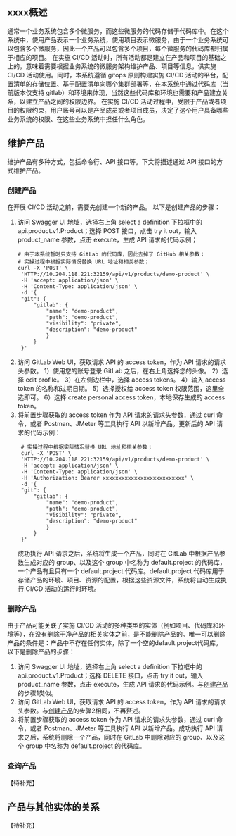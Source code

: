 ## xxxx概述

通常一个业务系统包含多个微服务，而这些微服务的代码存储于代码库中。在这个系统中，使用产品表示一个业务系统，使用项目表示微服务，由于一个业务系统可以包含多个微服务，因此一个产品可以包含多个项目，每个微服务的代码库都归属于相应的项目。
在实施 CI/CD 活动时，所有活动都是建立在产品和项目的基础之上的，意味着需要根据业务系统的微服务架构维护产品、项目等信息，供实施 CI/CD 活动使用。同时，本系统遵循 gitops 原则构建实施 CI/CD 活动的平台，配置清单的存储位置、基于配置清单向哪个集群部署等，在本系统中通过代码库（当前版本仅支持 gitlab）和环境来体现，当然这些代码库和环境也需要和产品建立关系，以建立产品之间的权限边界。
在实施 CI/CD 活动过程中，受限于产品或者项目的权限约束，用户账号可以是产品成员或者项目成员，决定了这个用户具备哪些业务系统的权限、在这些业务系统中担任什么角色。

## 维护产品
维护产品有多种方式，包括命令行、API 接口等。下文将描述通过 API 接口的方式维护产品。

### 创建产品
在开展 CI/CD 活动之前，需要先创建一个新的产品。
以下是创建产品的步骤：
1. 访问 Swagger UI 地址，选择右上角 select a definition 下拉框中的 api.product.v1.Product；选择 POST 接口，点击 try it out，输入 product_name 参数，点击 execute，生成 API 请求的代码示例；  
   ```Shell
   # 由于本系统暂时只支持 GitLab 的代码库，因此去掉了 GitHub 相关参数； 
   # 实操过程中根据实际情况替换 URL 地址和相关参数； 
   curl -X 'POST' \
    'HTTP://10.204.118.221:32159/api/v1/products/demo-product' \
    -H 'accept: application/json' \
    -H 'Content-Type: application/json' \
    -d '{
    "git": {
        "gitlab": {
            "name": "demo-product",
            "path": "demo-product",
            "visibility": "private",
            "description": "demo-product"
            }
        }
    }'
   ```
2. 访问 GitLab Web UI，获取请求 API 的 access token，作为 API 请求的请求头参数。
    1）使用您的账号登录 GitLab 之后，在右上角选择您的头像。
    2）选择 edit profile。
    3）在左侧边栏中，选择 access tokens。
    4）输入 access token 的名称和过期日期。
    5）选择授权给 access token 权限范围，这里全选即可。
    6）选择 create personal access token，本地保存生成的 access token。
3. 将前置步骤获取的 access token 作为 API 请求的请求头参数，通过 curl 命令，或者 Postman、JMeter 等工具执行 API 以新增产品。更新后的 API 请求的代码示例：
   ```Shell{6}
    # 实操过程中根据实际情况替换 URL 地址和相关参数；
    curl -X 'POST' \
    'HTTP://10.204.118.221:32159/api/v1/products/demo-product' \
    -H 'accept: application/json' \
    -H 'Content-Type: application/json' \
    -H 'Authorization: Bearer xxxxxxxxxxxxxxxxxxxxxxxxxx' \
    -d '{
    "git": {
        "gitlab": {
            "name": "demo-product",
            "path": "demo-product",
            "visibility": "private",
            "description": "demo-product"
            }
        }
    }'
   ```
   成功执行 API 请求之后，系统将生成一个产品，同时在 GitLab 中根据产品参数生成对应的 group、以及这个 group 中名称为 default.project 的代码库，一个产品有且只有一个 default.project 代码库。default.project 代码库用于存储产品的环境、项目、资源的配置，根据这些资源文件，系统将自动生成执行 CI/CD 活动的运行时环境。

### 删除产品
由于产品可能关联了实施 CI/CD 活动的多种类型的实体（例如项目、代码库和环境等），在没有删除干净产品的相关实体之前，是不能删除产品的。唯一可以删除产品的条件是：产品中不存在任何实体，除了一个空的default.project代码库。
以下是删除产品的步骤：
1. 访问 Swagger UI 地址，选择右上角 select a definition 下拉框中的 api.product.v1.Product；选择 DELETE 接口，点击 try it out，输入 product_name 参数，点击 execute，生成 API 请求的代码示例。与[创建产品](#创建产品) 的步骤1类似。
2. 访问 GitLab Web UI，获取请求 API 的 access token，作为 API 请求的请求头参数。与[创建产品](#创建产品)的步骤2相同，不再赘述。
3. 将前置步骤获取的 access token 作为 API 请求的请求头参数，通过 curl 命令，或者 Postman、JMeter 等工具执行 API 以新增产品。成功执行 API 请求之后，系统将删除一个产品，同时在 GitLab 中删除对应的 group、以及这个 group 中名称为 default.project 的代码库。


### 查询产品
【待补充】

## 产品与其他实体的关系
【待补充】

